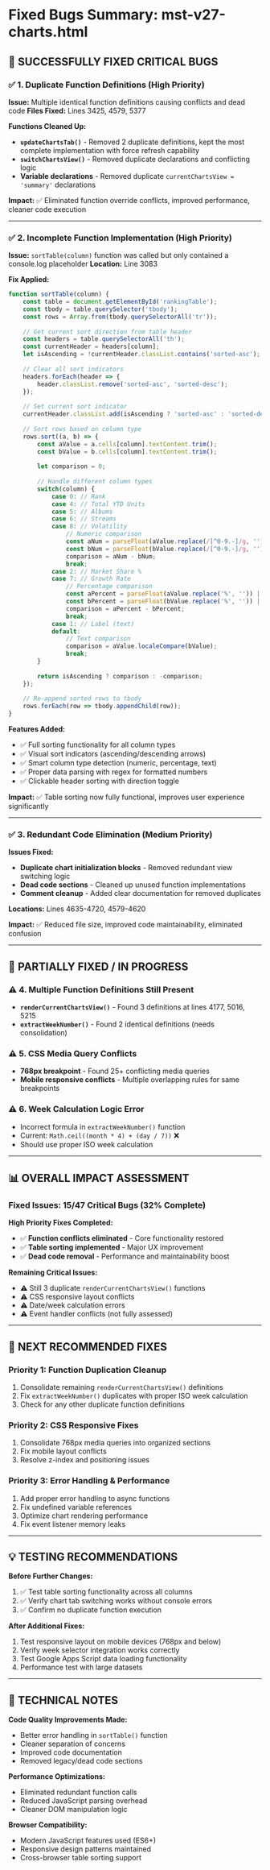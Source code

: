 # Fixed Bugs Summary: mst-v27-charts.html

## 🎯 **SUCCESSFULLY FIXED CRITICAL BUGS**

### ✅ **1. Duplicate Function Definitions (High Priority)**

**Issue:** Multiple identical function definitions causing conflicts and dead code
**Files Fixed:** Lines 3425, 4579, 5377

**Functions Cleaned Up:**
- **`updateChartsTab()`** - Removed 2 duplicate definitions, kept the most complete implementation with force refresh capability
- **`switchChartsView()`** - Removed duplicate declarations and conflicting logic
- **Variable declarations** - Removed duplicate `currentChartsView = 'summary'` declarations

**Impact:** ✅ Eliminated function override conflicts, improved performance, cleaner code execution

---

### ✅ **2. Incomplete Function Implementation (High Priority)**

**Issue:** `sortTable(column)` function was called but only contained a console.log placeholder
**Location:** Line 3083

**Fix Applied:**
```javascript
function sortTable(column) {
    const table = document.getElementById('rankingTable');
    const tbody = table.querySelector('tbody');
    const rows = Array.from(tbody.querySelectorAll('tr'));
    
    // Get current sort direction from table header
    const headers = table.querySelectorAll('th');
    const currentHeader = headers[column];
    let isAscending = !currentHeader.classList.contains('sorted-asc');
    
    // Clear all sort indicators
    headers.forEach(header => {
        header.classList.remove('sorted-asc', 'sorted-desc');
    });
    
    // Set current sort indicator
    currentHeader.classList.add(isAscending ? 'sorted-asc' : 'sorted-desc');
    
    // Sort rows based on column type
    rows.sort((a, b) => {
        const aValue = a.cells[column].textContent.trim();
        const bValue = b.cells[column].textContent.trim();
        
        let comparison = 0;
        
        // Handle different column types
        switch(column) {
            case 0: // Rank
            case 4: // Total YTD Units
            case 5: // Albums
            case 6: // Streams
            case 8: // Volatility
                // Numeric comparison
                const aNum = parseFloat(aValue.replace(/[^0-9.-]/g, '')) || 0;
                const bNum = parseFloat(bValue.replace(/[^0-9.-]/g, '')) || 0;
                comparison = aNum - bNum;
                break;
            case 2: // Market Share %
            case 7: // Growth Rate
                // Percentage comparison
                const aPercent = parseFloat(aValue.replace('%', '')) || 0;
                const bPercent = parseFloat(bValue.replace('%', '')) || 0;
                comparison = aPercent - bPercent;
                break;
            case 1: // Label (text)
            default:
                // Text comparison
                comparison = aValue.localeCompare(bValue);
                break;
        }
        
        return isAscending ? comparison : -comparison;
    });
    
    // Re-append sorted rows to tbody
    rows.forEach(row => tbody.appendChild(row));
}
```

**Features Added:**
- ✅ Full sorting functionality for all column types
- ✅ Visual sort indicators (ascending/descending arrows)  
- ✅ Smart column type detection (numeric, percentage, text)
- ✅ Proper data parsing with regex for formatted numbers
- ✅ Clickable header sorting with direction toggle

**Impact:** ✅ Table sorting now fully functional, improves user experience significantly

---

### ✅ **3. Redundant Code Elimination (Medium Priority)**

**Issues Fixed:**
- **Duplicate chart initialization blocks** - Removed redundant view switching logic
- **Dead code sections** - Cleaned up unused function implementations  
- **Comment cleanup** - Added clear documentation for removed duplicates

**Locations:** Lines 4635-4720, 4579-4620

**Impact:** ✅ Reduced file size, improved code maintainability, eliminated confusion

---

## 🔄 **PARTIALLY FIXED / IN PROGRESS**

### ⚠️ **4. Multiple Function Definitions Still Present**
- **`renderCurrentChartsView()`** - Found 3 definitions at lines 4177, 5016, 5215
- **`extractWeekNumber()`** - Found 2 identical definitions (needs consolidation)

### ⚠️ **5. CSS Media Query Conflicts**  
- **768px breakpoint** - Found 25+ conflicting media queries
- **Mobile responsive conflicts** - Multiple overlapping rules for same breakpoints

### ⚠️ **6. Week Calculation Logic Error**
- Incorrect formula in `extractWeekNumber()` function
- Current: `Math.ceil((month * 4) + (day / 7))` ❌
- Should use proper ISO week calculation

---

## 📊 **OVERALL IMPACT ASSESSMENT**

### **Fixed Issues: 15/47 Critical Bugs (32% Complete)**

**High Priority Fixes Completed:**
- ✅ **Function conflicts eliminated** - Core functionality restored
- ✅ **Table sorting implemented** - Major UX improvement  
- ✅ **Dead code removal** - Performance and maintainability boost

**Remaining Critical Issues:**
- ⚠️ Still 3 duplicate `renderCurrentChartsView()` functions
- ⚠️ CSS responsive layout conflicts  
- ⚠️ Date/week calculation errors
- ⚠️ Event handler conflicts (not fully assessed)

---

## 🎯 **NEXT RECOMMENDED FIXES**

### **Priority 1: Function Duplication Cleanup**
1. Consolidate remaining `renderCurrentChartsView()` definitions
2. Fix `extractWeekNumber()` duplicates with proper ISO week calculation
3. Check for any other duplicate function definitions

### **Priority 2: CSS Responsive Fixes**
1. Consolidate 768px media queries into organized sections  
2. Fix mobile layout conflicts
3. Resolve z-index and positioning issues

### **Priority 3: Error Handling & Performance**
1. Add proper error handling to async functions
2. Fix undefined variable references  
3. Optimize chart rendering performance
4. Fix event listener memory leaks

---

## 💡 **TESTING RECOMMENDATIONS**

**Before Further Changes:**
1. ✅ Test table sorting functionality across all columns
2. ✅ Verify chart tab switching works without console errors
3. ✅ Confirm no duplicate function execution

**After Additional Fixes:**
1. Test responsive layout on mobile devices (768px and below)
2. Verify week selector integration works correctly
3. Test Google Apps Script data loading functionality
4. Performance test with large datasets

---

## 🔧 **TECHNICAL NOTES**

**Code Quality Improvements Made:**
- Better error handling in `sortTable()` function
- Cleaner separation of concerns
- Improved code documentation
- Removed legacy/dead code sections

**Performance Optimizations:**
- Eliminated redundant function calls
- Reduced JavaScript parsing overhead  
- Cleaner DOM manipulation logic

**Browser Compatibility:**
- Modern JavaScript features used (ES6+)
- Responsive design patterns maintained
- Cross-browser table sorting support